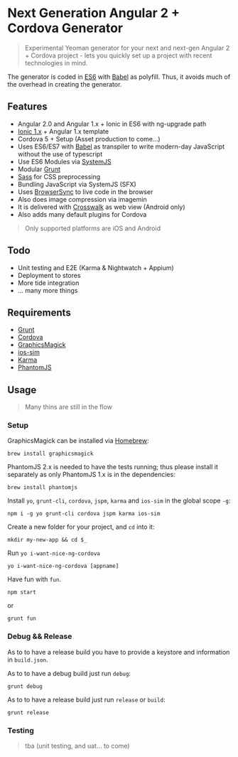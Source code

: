# Next Generation Angular 2 + Cordova Generator

> Experimental Yeoman generator for your next and next-gen Angular 2 +  Cordova project - lets you quickly set up a project with recent technologies in mind.

The generator is coded in [ES6](https://github.com/lukehoban/es6features) with [Babel](https://babeljs.io/) as polyfill. Thus, it avoids much of the overhead in creating the generator.

## Features
- Angular 2.0 and Angular 1.x + Ionic in ES6 with ng-upgrade path
- [Ionic 1.x](http://ionicframework.com) + Angular 1.x template
- Cordova 5 + Setup (Asset production to come...)
- Uses ES6/ES7 with [Babel](https://babel.js) as transpiler to write modern-day JavaScript without the use of typescript
- Use ES6 Modules via [SystemJS](https://github.com/systemjs/systemjs)
- Modular [Grunt](http://gruntjs.com/)
- [Sass](http://sass-lang.com/) for CSS preprocessing
- Bundling JavaScript via SystemJS (SFX)
- Uses [BrowserSync](https://www.browsersync.io/) to live code in the browser
- Also does image compression via imagemin
- It is delivered with [Crosswalk](https://crosswalk-project.org/) as web view (Android only)
- Also adds many default plugins for Cordova

> Only supported platforms are iOS and Android

## Todo
- Unit testing and E2E (Karma & Nightwatch + Appium)
- Deployment to stores
- More tide integration
- ... many more things

## Requirements

- [Grunt](http://gruntjs.com)
- [Cordova](http://cordova.apache.org)
- [GraphicsMagick](http://graphicsmagick.org)
- [ios-sim](https://github.com/phonegap/ios-sim)
- [Karma](http://karma-runner.github.io)
- [PhantomJS](http://phantomjs.org)

## Usage

> Many thins are still in the flow

### Setup

GraphicsMagick can be installed via [Homebrew](http://brew.sh):

```
brew install graphicsmagick

```

PhantomJS 2.x is needed to have the tests running; thus please install it separately as only PhantomJS 1.x is in the dependencies:

```
brew install phantomjs
```

Install `yo`, `grunt-cli`, `cordova`, `jspm`, `karma` and `ios-sim` in the global scope `-g`:

```
npm i -g yo grunt-cli cordova jspm karma ios-sim
```

Create a new folder for your project, and `cd` into it:
```
mkdir my-new-app && cd $_
```

Run `yo i-want-nice-ng-cordova`
```
yo i-want-nice-ng-cordova [appname]
```

Have fun with `fun`.

```
npm start
```

or

```
grunt fun
```

### Debug && Release

As to to have a release build you have to provide a keystore and information in `build.json`.

As to to have a debug build just run `debug`:

```
grunt debug
```

As to to have a release build just run `release` or `build`:

```
grunt release
```

### Testing

> tba (unit testing, and uat... to come)
